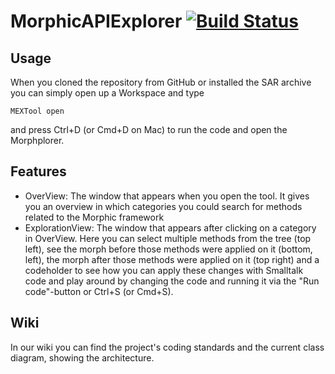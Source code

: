 # MorphicAPIExplorer [![Build Status](https://travis-ci.org/hpi-swa-teaching/MorphicAPIExplorer.svg?branch=master)](https://travis-ci.org/hpi-swa-teaching/MorphicAPIExplorer)

## Usage
When you cloned the repository from GitHub or installed the SAR archive you can simply open up a Workspace and type
```smalltalk
MEXTool open
```
and press Ctrl+D (or Cmd+D on Mac) to run the code and open the Morphplorer.

## Features
- OverView: The window that appears when you open the tool. It gives you an overview in which categories you could search for methods related to the Morphic framework
- ExplorationView: The window that appears after clicking on a category in OverView. Here you can select multiple methods from the tree (top left), see the morph before those methods were applied on it (bottom, left), the morph after those methods were applied on it (top right) and a codeholder to see how you can apply these changes with Smalltalk code and play around by changing the code and running it via the "Run code"-button or Ctrl+S (or Cmd+S).

## Wiki
In our wiki you can find the project's coding standards and the current class diagram, showing the architecture.
